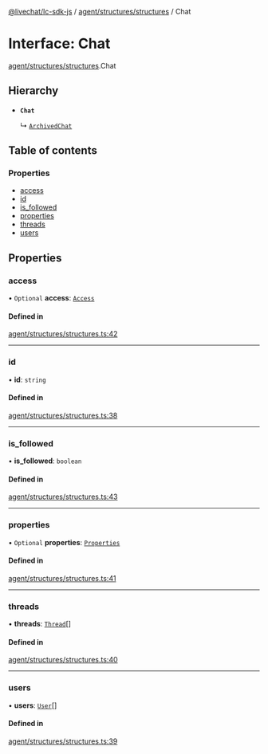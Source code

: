 [@livechat/lc-sdk-js](../README.md) / [agent/structures/structures](../modules/agent_structures_structures.md) / Chat

# Interface: Chat

[agent/structures/structures](../modules/agent_structures_structures.md).Chat

## Hierarchy

- **`Chat`**

  ↳ [`ArchivedChat`](agent_structures_structures.ArchivedChat.md)

## Table of contents

### Properties

- [access](agent_structures_structures.Chat.md#access)
- [id](agent_structures_structures.Chat.md#id)
- [is\_followed](agent_structures_structures.Chat.md#is_followed)
- [properties](agent_structures_structures.Chat.md#properties)
- [threads](agent_structures_structures.Chat.md#threads)
- [users](agent_structures_structures.Chat.md#users)

## Properties

### access

• `Optional` **access**: [`Access`](agent_structures_structures.Access.md)

#### Defined in

[agent/structures/structures.ts:42](https://github.com/livechat/lc-sdk-js/blob/8462be9/src/agent/structures/structures.ts#L42)

___

### id

• **id**: `string`

#### Defined in

[agent/structures/structures.ts:38](https://github.com/livechat/lc-sdk-js/blob/8462be9/src/agent/structures/structures.ts#L38)

___

### is\_followed

• **is\_followed**: `boolean`

#### Defined in

[agent/structures/structures.ts:43](https://github.com/livechat/lc-sdk-js/blob/8462be9/src/agent/structures/structures.ts#L43)

___

### properties

• `Optional` **properties**: [`Properties`](agent_structures_structures.Properties.md)

#### Defined in

[agent/structures/structures.ts:41](https://github.com/livechat/lc-sdk-js/blob/8462be9/src/agent/structures/structures.ts#L41)

___

### threads

• **threads**: [`Thread`](agent_structures_structures.Thread.md)[]

#### Defined in

[agent/structures/structures.ts:40](https://github.com/livechat/lc-sdk-js/blob/8462be9/src/agent/structures/structures.ts#L40)

___

### users

• **users**: [`User`](../modules/agent_structures_users.md#user)[]

#### Defined in

[agent/structures/structures.ts:39](https://github.com/livechat/lc-sdk-js/blob/8462be9/src/agent/structures/structures.ts#L39)

